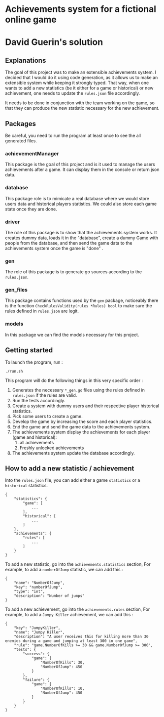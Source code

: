 # Achievements system for a fictional online game
# David Guerin's solution

## Explanations

The goal of this project was to make an extensible achievements system. I decided that I would do it using code generation, as it allows us to make an extensible system while keeping it strongly typed. That way, when one wants to add a new statistics (be it either for a game or historical) or new achievement, one needs to update the `rules.json` file accordingly.

It needs to be done in conjunction with the team working on the game, so that they can produce the new statistic necessary for the new achievement.

## Packages
Be careful, you need to run the program at least once to see the all generated files.
### achievementManager
This package is the goal of this project and is it used to manage the users achievements after a game. It can display them in the console or return json data.
### database
This package role is to mimicate a real database where we would store users data and historical players statistics. We could also store each game state once they are done.
### driver
The role of this package is to show that the achievements system works. It creates dummy data, loads it in the "database", create a dummy Game with people from the database, and then send the game data to the achievements system once the game is "done" .
### gen
The role of this package is to generate go sources according to the `rules.json`.
### gen_files
This package contains functions used by the `gen` package, noticeably there is the function `CheckRulesValidity(rules *Rules) bool` to make sure the rules defined in `rules.json` are legit.
### models
In this package we can find the models necessary for this project.

## Getting started

To launch the program, run :

```
./run.sh
```

This program will do the following things in this very specific order :

1. Generates the necessary `*_gen.go` files using the rules defined in `rules.json` if the rules are valid.
2. Run the tests accordingly.
3. Create a system with dummy users and their respective player historical statistics.
4. Pick some users to create a game.
5. Develop the game by increasing the score and each player statistics.
6. End the game and send the game data to the achievements system.
7. The achievements system display the achievements for each player (game and historical):  
    1. all achievements
    1. Freshly unlocked achievements
8. The achievements system update the database accordingly.

## How to add a new statistic / achievement

Into the `rules.json` file, you can add either a game `statistics` or a `historical` statistics.

```
{
    "statistics": {
        "game": [
			...
        ],
        "historical": [
			...
        ]
    },
    "achievements": {
        "rules": [
			...
        ]
    }
}
```

To add a new statistic, go into the `achievements.statistics` section, For example, to add a `numberOfJump` statistic, we can add this : 
```
{
    "name": "NumberOfJump",
    "key": "numberOfJump",
    "type": "int",
    "description": "Number of jumps"
}
```

To add a new achievement, go into the `achievements.rules` section, For example, to add a `Jumpy Killer` achievement, we can add this : 

```
{
    "key": "JumpyKiller",
    "name": "Jumpy Killer",
    "description": "A user receives this for killing more than 30 enemies during a game and jumping at least 300 in one game",
    "rule": "game.NumberOfKills >= 30 && game.NumberOfJump >= 300",
    "tests": {
        "success": {
            "game": {
                "NumberOfKills": 30,
                "NumberOfJump": 450
            }
        },
        "failure": {
            "game": {
                "NumberOfKills": 10,
                "NumberOfJump": 450
            }
        }
    }
}
```